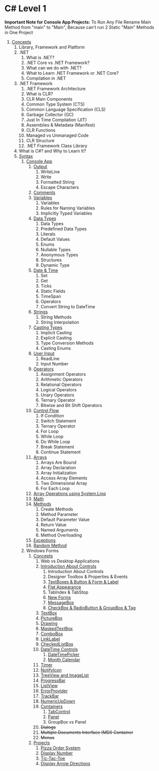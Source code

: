 # C# Level 1

**Important Note for Console App Projects:** To Run Any File Rename Main Method from "main" to "Main", Because can't run 2 Static "Main" Methods in One Project

1. [Concepts](src/_1_concepts)
    1. Library, Framework and Platform
    2. .NET
        1. What is .NET?
        2. .NET Core vs .NET Framework?
        3. What can we do with .NET?
        4. What to Learn .NET Framework or .NET Core?
        5. Compilation in .NET
    3. .NET Framework
        1. .NET Framework Architecture
        2. What is CLR?
        3. CLR Main Components
        4. Common Type System (CTS)
        5. Common Language Specification (CLS)
        6. Garbage Collector (GC)
        7. Just In Time Compilation (JIT)
        8. Assemblies & Metadata (Manifest)
        9. CLR Functions
        10. Managed vs Unmanaged Code
        11. CLR Structure
        12. .NET Framework Class Library
    4. What is C#? and Why to Learn It?
    5. [Syntax](src/_1_concepts/_1_5_syntax)
        1. [Console App](src/_1_concepts/_1_5_syntax/_1_5_1_console_app)
            1. [Output](src/_1_concepts/_1_5_syntax/_1_5_1_console_app/_1_5_1_1_output)
                1. WriteLine
                2. Write
                3. Formatted String
                4. Escape Characters
            2. [Comments](src/_1_concepts/_1_5_syntax/_1_5_1_console_app/_1_5_1_2_comments)
            3. [Variables](src/_1_concepts/_1_5_syntax/_1_5_1_console_app/_1_5_1_3_variables)
                1. Variables
                2. Rules for Naming Variables
                3. Implicitly Typed Variables
            4. [Data Types](src/_1_concepts/_1_5_syntax/_1_5_1_console_app/_1_5_1_4_data_types)
                1. Data Types
                2. Predefined Data Types
                3. Literals
                4. Default Values
                5. Enums
                6. Nullable Types
                7. Anonymous Types
                8. Structures
                9. Dynamic Type
            5. [Date & Time](src/_1_concepts/_1_5_syntax/_1_5_1_console_app/_1_5_1_5_date_and_time)
                1. Set
                2. Get
                3. Ticks
                4. Static Fields
                5. TimeSpan
                6. Operators
                7. Convert String to DateTime
            6. [Strings](src/_1_concepts/_1_5_syntax/_1_5_1_console_app/_1_5_1_6_strings)
                1. String Methods
                2. String Interpolation
            7. [Casting Types](src/_1_concepts/_1_5_syntax/_1_5_1_console_app/_1_5_1_7_casting_types)
                1. Implicit Casting
                2. Explicit Casting
                3. Type Conversion Methods
                4. Casting Enums
            8. [User Input](src/_1_concepts/_1_5_syntax/_1_5_1_console_app/_1_5_1_8_user_input)
                1. ReadLine
                2. Input Number
            9. [Operators](src/_1_concepts/_1_5_syntax/_1_5_1_console_app/_1_5_1_9_operators)
                1. Assignment Operators
                2. Arithmetic Operators
                3. Relational Operators
                4. Logical Operators
                5. Unary Operators
                6. Ternary Operator
                7. Bitwise and Bit Shift Operators
            10. [Control Flow](src/_1_concepts/_1_5_syntax/_1_5_1_console_app/_1_5_1_10_control_flow)
                1. If Condition
                2. Switch Statement
                3. Ternary Operator
                4. For Loop
                5. While Loop
                6. Do While Loop
                7. Break Statement
                8. Continue Statement
            11. [Arrays](src/_1_concepts/_1_5_syntax/_1_5_1_console_app/_1_5_1_11_arrays)
                1. Arrays Are Bound
                2. Array Declaration
                3. Array Initialization
                4. Access Array Elements
                5. Two Dimensional Array
                6. For Each Loop
            12. [Array Operations using System.Linq](src/_1_concepts/_1_5_syntax/_1_5_1_console_app/_1_5_1_12_array_operators_with_system_dot_linq)
            13. [Math](src/_1_concepts/_1_5_syntax/_1_5_1_console_app/_1_5_1_13_math)
            14. [Methods](src/_1_concepts/_1_5_syntax/_1_5_1_console_app/_1_5_1_14_methods)
                1. Create Methods
                2. Method Parameter
                3. Default Parameter Value
                4. Return Value
                5. Named Arguments
                6. Method Overloading
            15. [Exceptions](src/_1_concepts/_1_5_syntax/_1_5_1_console_app/_1_5_1_15_exceptions)
            16. [Random Method](src/_1_concepts/_1_5_syntax/_1_5_1_console_app/_1_5_1_16_random_method)
        2. Windows Forms
            1. [Concepts](WindowsFormsConcepts/WindowsFormsConcepts.cs)
                1. Web vs Desktop Applications
                2. [Introduction About Controls](WindowsFormsConcepts/IntroductionAboutControls)
                    1. Introduction About Controls
                    2. Designer Toolbox & Properties & Events
                    3. [TextBoxes & Button & Form & Label](WindowsFormsConcepts/IntroductionAboutControls/TextBoxesAndButtonsAndFormsAndLabels.cs)
                    4. [Flat Appearance](WindowsFormsConcepts/IntroductionAboutControls/FlatAppearance.cs)
                    5. TabIndex & TabStop
                    6. [New Forms](WindowsFormsConcepts/IntroductionAboutControls/NewForms)
                    7. [MessageBox](WindowsFormsConcepts/IntroductionAboutControls/MessageBoxExample.cs)
                    8. [CheckBox & RadioButton & GroupBox & Tag](WindowsFormsConcepts/IntroductionAboutControls/CheckBoxAndRadioButtonAndGroupBoxAndTag.cs)
                3. [TextBox](WindowsFormsConcepts/TextBoxExample.cs)
                4. [PictureBox](WindowsFormsConcepts/PictureBox)
                5. [Drawing](WindowsFormsConcepts/Drawing.cs)
                6. [MaskedTextBox](WindowsFormsConcepts/MaskedTextBoxExample.cs)
                7. [ComboBox](WindowsFormsConcepts/ComboBoxExample.cs)
                8. [LinkLabel](WindowsFormsConcepts/LinkLabelExample.cs)
                9. [CheckedListBox](WindowsFormsConcepts/CheckedListBoxExample.cs)
                10. [DateTime Controls](WindowsFormsConcepts/DateTimeControls)
                    1. [DateTimePicker](WindowsFormsConcepts/DateTimeControls/DateTimePickerExample.cs)
                    2. [Month Calendar](WindowsFormsConcepts/DateTimeControls/MonthCalendarExample.cs)
                11. [Timer](WindowsFormsConcepts/TimerExample.cs)
                12. [NotifyIcon](WindowsFormsConcepts/NotifyIconExample.cs)
                13. [TreeView and ImageList](WindowsFormsConcepts/TreeViewAndImageList/TreeViewAndImageList.cs)
                14. [ProgressBar](WindowsFormsConcepts/ProgressBarExample.cs)
                15. [ListView](WindowsFormsConcepts/ListView)
                16. [ErrorProvider](WindowsFormsConcepts/ErrorProviderExample.cs)
                17. [TrackBar](WindowsFormsConcepts/TrackBarExample.cs)
                18. [NumericUpDown](WindowsFormsConcepts/NumericUpDownExample.cs)
                19. [Containers](WindowsFormsConcepts/Containers)
                    1. [TabControl](WindowsFormsConcepts/Containers/TabControlExample.cs)
                    2. [Panel](WindowsFormsConcepts/Containers/PanelExample.cs)
                    3. GroupBox vs Panel
                20. ~~Dialogs~~
                21. ~~Multiple Documents Interface (MDI) Container~~
                22. ~~Menus~~
            2. [Projects](WindowsFormsProjects)
                1. [Pizza Order System](WindowsFormsProjects/PizzaOrderSystem)
                2. [Display Number](WindowsFormsProjects/DisplayNumber)
                3. [Tic-Tac-Toe](WindowsFormsProjects/TicTacToe)
                4. [Display Arrow Directions](WindowsFormsProjects/DisplayArrowDirections)
